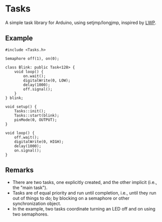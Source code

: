 Tasks
=====
A simple task library for Arduino, using setjmp/longjmp, inspired by [LWP](https://github.com/jscrane/lwp).

Example
-------
    
    #include <Tasks.h>

    Semaphore off(1), on(0);

    class Blink: public Task<128> {
        void loop() {
            on.wait();
            digitalWrite(0, LOW);
            delay(1000);
            off.signal();
        }
    } blink;

    void setup() {
        Tasks::init();
        Tasks::start(blink);
        pinMode(0, OUTPUT);
    }

    void loop() {
        off.wait();
        digitalWrite(0, HIGH);
        delay(1000);
        on.signal();
    }

Remarks
-------
* There are two tasks, one explicitly created, and the other implicit (i.e., 
the "main task").
* Tasks are of equal priority and run until completion, i.e., until they
run out of things to do; by blocking on a semaphore or other synchronization
object.
* In the example, two tasks coordinate turning an LED off and on using two 
semaphores.
